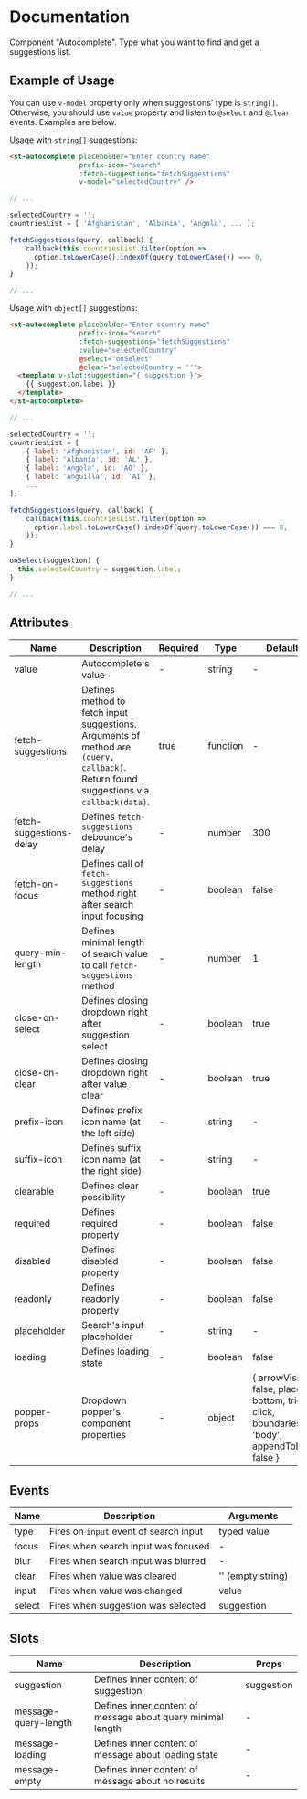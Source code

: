 # Documentation

Component "Autocomplete". Type what you want to find and get a suggestions list.

## Example of Usage

You can use `v-model` property only when suggestions' type is `string[]`.
Otherwise, you should use `value` property and listen to `@select` and `@clear` events.
Examples are below.

Usage with `string[]` suggestions:

```html
<st-autocomplete placeholder="Enter country name" 
                 prefix-icon="search"
                 :fetch-suggestions="fetchSuggestions"
                 v-model="selectedCountry" />
```

```javascript
// ...

selectedCountry = '';
countriesList = [ 'Afghanistan', 'Albania', 'Angola', ... ]; 

fetchSuggestions(query, callback) {
    callback(this.countriesList.filter(option =>
      option.toLowerCase().indexOf(query.toLowerCase()) === 0,
    ));
}

// ...
```

Usage with `object[]` suggestions:

```html
<st-autocomplete placeholder="Enter country name" 
                 prefix-icon="search"
                 :fetch-suggestions="fetchSuggestions"
                 :value="selectedCountry"
                 @select="onSelect"
                 @clear="selectedCountry = ''">
  <template v-slot:suggestion="{ suggestion }">
    {{ suggestion.label }}
  </template>
</st-autocomplete>
```

```javascript
// ...

selectedCountry = '';
countriesList = [
    { label: 'Afghanistan', id: 'AF' },
    { label: 'Albania', id: 'AL' },
    { label: 'Angola', id: 'AO' },
    { label: 'Anguilla', id: 'AI' },
    ...
]; 

fetchSuggestions(query, callback) {
    callback(this.countriesList.filter(option =>
      option.label.toLowerCase().indexOf(query.toLowerCase()) === 0,
    ));
}

onSelect(suggestion) {
  this.selectedCountry = suggestion.label;
}

// ...
```

## Attributes

| Name | Description | Required | Type | Default value | Possible values |
| --- | --- | --- | --- | --- | --- |
| value | Autocomplete's value | - | string | - | - |
| fetch-suggestions | Defines method to fetch input suggestions. Arguments of method are `(query, callback)`. Return found suggestions via `callback(data)`. | true | function | - | - |
| fetch-suggestions-delay | Defines `fetch-suggestions` debounce's delay | - | number | 300 | - |
| fetch-on-focus | Defines call of `fetch-suggestions` method right after search input focusing | - | boolean | false | - |
| query-min-length | Defines minimal length of search value to call `fetch-suggestions` method | - | number | 1 | - |
| close-on-select | Defines closing dropdown right after suggestion select | - | boolean | true | - |
| close-on-clear | Defines closing dropdown right after value clear | - | boolean | true | - |
| prefix-icon | Defines prefix icon name (at the left side) | - | string | - | CHECK ICON COMPONENT |
| suffix-icon | Defines suffix icon name (at the right side) | - | string | - | CHECK ICON COMPONENT |
| clearable | Defines clear possibility | - | boolean | true | - |
| required | Defines required property | - | boolean | false | - |
| disabled | Defines disabled property | - | boolean | false | - |
| readonly | Defines readonly property | - | boolean | false | - |
| placeholder | Search's input placeholder | - | string | - | - |
| loading | Defines loading state | - | boolean | false | - |
| popper-props | Dropdown popper's component properties | - | object | { arrowVisible: false, placement: bottom, trigger: click, boundariesSelector: 'body', appendToBody: false } | CHECK POPPER COMPONENT DOCUMENTATION |

## Events

| Name | Description | Arguments |
| --- | --- | --- |
| type | Fires on `input` event of search input | typed value |
| focus | Fires when search input was focused | - |
| blur | Fires when search input was blurred | - |
| clear | Fires when value was cleared | '' (empty string) |
| input | Fires when value was changed | value |
| select | Fires when suggestion was selected | suggestion |

## Slots

| Name | Description | Props |
| --- | --- | --- |
| suggestion | Defines inner content of suggestion | suggestion |
| message-query-length | Defines inner content of message about query minimal length | - |
| message-loading | Defines inner content of message about loading state | - |
| message-empty | Defines inner content of message about no results | - |
